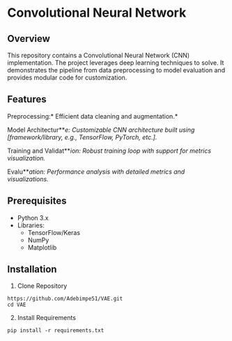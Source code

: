 # Convolutional Neural Network
## Overview

This repository contains a Convolutional Neural Network (CNN) implementation. The project leverages deep learning techniques to solve. It demonstrates the pipeline from data preprocessing to model evaluation and provides modular code for customization.

## Features

Preprocessing:* Efficient data cleaning and augmentation.*

Model Architectur****e:* Customizable CNN architecture built using [framework/library, e.g., TensorFlow, PyTorch, etc.].*

Training and Validat****ion:* Robust training loop with support for metrics visualization.*

Evalu****ation:* Performance analysis with detailed metrics and visualizations.*

## Prerequisites
- Python 3.x
- Libraries:
  - TensorFlow/Keras
  - NumPy
  - Matplotlib
## Installation
1. Clone Repository
```
https://github.com/Adebimpe51/VAE.git
cd VAE
```
2. Install Requirements
```
pip install -r requirements.txt
```
